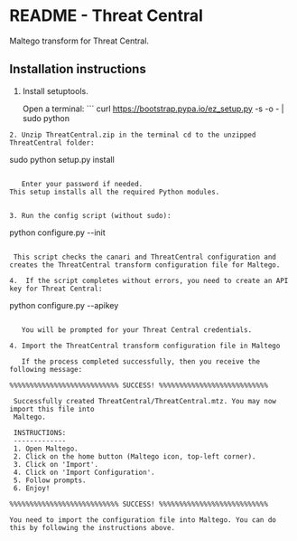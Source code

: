 # README - Threat Central

Maltego transform for Threat Central.

## Installation instructions

1. Install setuptools.

   Open a terminal: ```
curl https://bootstrap.pypa.io/ez_setup.py -s -o - | sudo python
```
2. Unzip ThreatCentral.zip in the terminal cd to the unzipped ThreatCentral folder:

 ```
sudo python setup.py install
```
     
   Enter your password if needed. 
This setup installs all the required Python modules.

 
3. Run the config script (without sudo):

 ```
python configure.py --init
```
   
 This script checks the canari and ThreatCentral configuration and creates the ThreatCentral transform configuration file for Maltego.

4.  If the script completes without errors, you need to create an API key for Threat Central:

 ```
python configure.py --apikey
```

   You will be prompted for your Threat Central credentials.

4. Import the ThreatCentral transform configuration file in Maltego

   If the process completed successfully, then you receive the following message:

%%%%%%%%%%%%%%%%%%%%%%%%%%% SUCCESS! %%%%%%%%%%%%%%%%%%%%%%%%%%%

 Successfully created ThreatCentral/ThreatCentral.mtz. You may now import this file into
 Maltego.

 INSTRUCTIONS:
 -------------
 1. Open Maltego.
 2. Click on the home button (Maltego icon, top-left corner).  
 3. Click on 'Import'.
 4. Click on 'Import Configuration'.
 5. Follow prompts.
 6. Enjoy!

%%%%%%%%%%%%%%%%%%%%%%%%%%% SUCCESS! %%%%%%%%%%%%%%%%%%%%%%%%%%%

You need to import the configuration file into Maltego. You can do this by following the instructions above.


